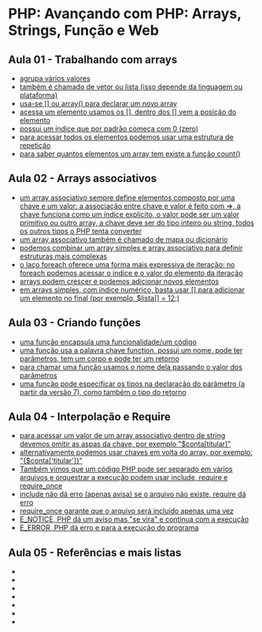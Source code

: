 # PHP: Avançando com PHP: Arrays, Strings, Função e Web

## Aula 01 - Trabalhando com arrays
* [agrupa vários valores](#)
* [também é chamado de vetor ou lista (isso depende da linguagem ou plataforma)](#)
* [usa-se [] ou array() para declarar um novo array](#)
* [acessa um elemento usamos os [], dentro dos [] vem a posição do elemento](#)
* [possui um índice que por padrão começa com 0 (zero)](#)
* [para acessar todos os elementos podemos usar uma estrutura de repetição](#)
* [para saber quantos elementos um array tem existe a função count()](#)

## Aula 02 - Arrays associativos
* [um array associativo sempre define elementos composto por uma chave e um valor: a associação entre chave e valor é feito com =>, a chave funciona como um índice explicito, o valor pode ser um valor primitivo ou outro array, a chave deve ser do tipo inteiro ou string, todos os outros tipos o PHP tenta converter](#)
* [um array associativo também é chamado de mapa ou dicionário](#)
* [podemos combinar um array simples e array associativo para definir estruturas mais complexas](#)
* [o laço foreach oferece uma forma mais expressiva de iteração: no foreach podemos acessar o índice e o valor do elemento da iteração](#)
* [arrays podem crescer e podemos adicionar novos elementos](#)
* [em arrays simples, com índice numérico, basta usar [] para adicionar um elemento no final (por exemplo, $lista[] = 12;)](#)

## Aula 03 - Criando funções
* [uma função encapsula uma funcionalidade/um código](#)
* [uma função usa a palavra chave function, possui um nome, pode ter parâmetros, tem um corpo e pode ter um retorno](#)
* [para chamar uma função usamos o nome dela passando o valor dos parâmetros](#)
* [uma função pode especificar os tipos na declaração do parâmetro (a partir da versão 7), como também o tipo do retorno](#)

## Aula 04 - Interpolação e Require
* [para acessar um valor de um array associativo dentro de string devemos omitir as aspas da chave, por exemplo "$conta[titular]"](#)
* [alternativamente podemos usar chaves em volta do array, por exemplo: "{$conta['titular']}"](#)
* [Também vimos que um código PHP pode ser separado em vários arquivos e orquestrar a execução podem usar include, require e require_once](#)
* [include não dá erro (apenas avisa) se o arquivo não existe, require dá erro](#)
* [require_once garante que o arquivo será incluído apenas uma vez](#)
* [E_NOTICE, PHP dá um aviso mas "se vira" e continua com a execução](#)
* [E_ERROR, PHP dá erro e para a execução do programa](#)

## Aula 05 - Referências e mais listas
* [](#)
* [](#)
* [](#)
* [](#)
* [](#)
* [](#)
* [](#)